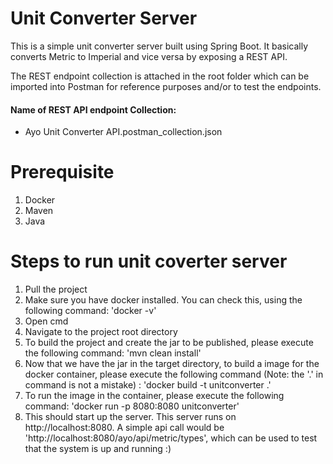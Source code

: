 # Unit Converter Server
This is a simple unit converter server built using Spring Boot. 
It basically converts Metric to Imperial and vice versa by exposing a REST API.

The REST endpoint collection is attached in the root folder which can be imported into Postman 
for reference purposes and/or to test the endpoints.

#### Name of REST API endpoint Collection:
* Ayo Unit Converter API.postman_collection.json

# Prerequisite
1. Docker
2. Maven
3. Java

# Steps to run unit coverter server
1. Pull the project 
2. Make sure you have docker installed. You can check this, using the following command: 'docker -v'
3. Open cmd
4. Navigate to the project root directory
5. To build the project and create the jar to be published, please execute the following command: 'mvn clean install'   
6. Now that we have the jar in the target directory, to build a image for the docker container, please execute the 
   following command (Note: the '.' in command is not a mistake) : 'docker build -t unitconverter .' 
6. To run the image in the container, please execute the following command: 'docker run -p 8080:8080 unitconverter'  
7. This should start up the server. This server runs on http://localhost:8080. A simple api call would be 
   'http://localhost:8080/ayo/api/metric/types', which can be used to test that the system is up and running :) 


